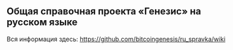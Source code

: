 ## Общая справочная проекта «Генезис» на русском языке

Вся информация здесь: https://github.com/bitcoingenesis/ru_spravka/wiki


